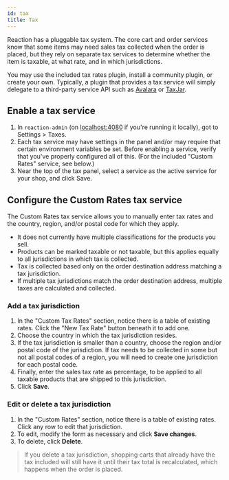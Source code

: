 ```yaml
---
id: tax
title: Tax
---
```


Reaction has a pluggable tax system. The core cart and order services know that some items may need sales tax collected when the order is placed, but they rely on separate tax services to determine whether the item is taxable, at what rate, and in which jurisdictions.

You may use the included tax rates plugin, install a community plugin, or create your own. Typically, a plugin that provides a tax service will simply delegate to a third-party service API such as [Avalara](https://www.avalara.com) or [TaxJar](https://www.taxjar.com/).

## Enable a tax service

1. In `reaction-admin` (on [localhost:4080](http://localhost:4080) if you're running it locally), got to Settings > Taxes.
2. Each tax service may have settings in the panel and/or may require that certain environment variables be set. Before enabling a service, verify that you've properly configured all of this. (For the included "Custom Rates" service, see below.)
3. Near the top of the tax panel, select a service as the active service for your shop, and click Save.

## Configure the Custom Rates tax service

The Custom Rates tax service allows you to manually enter tax rates and the country, region, and/or postal code for which they apply.
- It does not currently have multiple classifications for the products you sell.
- Products can be marked taxable or not taxable, but this applies equally to all jurisdictions in which tax is collected.
- Tax is collected based only on the order destination address matching a tax jurisdiction.
- If multiple tax jurisdictions match the order destination address, multiple taxes are calculated and collected.

### Add a tax jurisdiction

1. In the "Custom Tax Rates" section, notice there is a table of existing rates. Click the "New Tax Rate" button beneath it to add one.
2. Choose the country in which the tax jurisdiction resides.
3. If the tax jurisdiction is smaller than a country, choose the region and/or postal code of the jurisdiction. If tax needs to be collected in some but not all postal codes of a region, you will need to create one jurisdiction for each postal code.
4. Finally, enter the sales tax rate as percentage, to be applied to all taxable products that are shipped to this jurisdiction.
5. Click **Save**.

### Edit or delete a tax jurisdiction

1. In the "Custom Rates" section, notice there is a table of existing rates. Click any row to edit that jurisdiction.
2. To edit, modify the form as necessary and click **Save changes**.
3. To delete, click **Delete**.

> If you delete a tax jurisdiction, shopping carts that already have the tax included will still have it until their tax total is recalculated, which happens when the order is placed.
